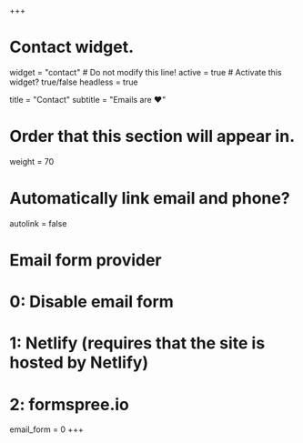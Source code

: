 +++
# Contact widget.
widget = "contact"  # Do not modify this line!
active = true  # Activate this widget? true/false
headless = true

title = "Contact"
subtitle = "Emails are ❤️"

# Order that this section will appear in.
weight = 70

# Automatically link email and phone?
autolink = false

# Email form provider
#   0: Disable email form
#   1: Netlify (requires that the site is hosted by Netlify)
#   2: formspree.io
email_form = 0
+++
